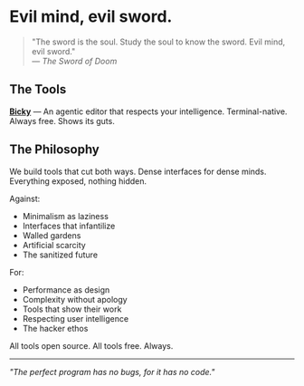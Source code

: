 # Evil mind, evil sword.

> "The sword is the soul. Study the soul to know the sword. Evil mind, evil sword."  
> — *The Sword of Doom*

## The Tools

**[Bicky](https://github.com/evil-mind-evil-sword/bicky)** — An agentic editor that respects your intelligence. Terminal-native. Always free. Shows its guts.

## The Philosophy

We build tools that cut both ways. Dense interfaces for dense minds. Everything exposed, nothing hidden.

Against:
- Minimalism as laziness
- Interfaces that infantilize  
- Walled gardens
- Artificial scarcity
- The sanitized future

For:
- Performance as design
- Complexity without apology
- Tools that show their work
- Respecting user intelligence
- The hacker ethos

All tools open source. All tools free. Always.

---

*"The perfect program has no bugs, for it has no code."*